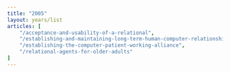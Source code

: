 ```yaml
---
title: "2005"
layout: years/list
articles: [
    "/acceptance-and-usability-of-a-relational",
    "/establishing-and-maintaining-long-term-human-computer-relationships",
    "/establishing-the-computer-patient-working-alliance",
    "/relational-agents-for-older-adults"
]
---
```

